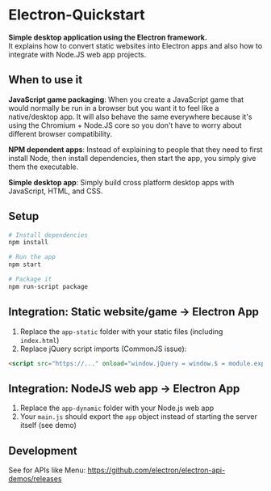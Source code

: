 # Electron-Quickstart
**Simple desktop application using the Electron framework.**  
It explains how to convert static websites into Electron apps and also how to integrate with Node.JS web app projects.

## When to use it
**JavaScript game packaging**: When you create a JavaScript game that would normally be run in a browser but you want it to feel like a native/desktop app. It will also behave the same everywhere because it's using the Chromium + Node.JS core so you don't have to worry about different browser compatibility.

**NPM dependent apps**: Instead of explaining to people that they need to first install Node, then install dependencies, then start the app, you simply give them the executable.

**Simple desktop app**: Simply build cross platform desktop apps with JavaScript, HTML, and CSS.

## Setup
```bash
# Install dependencies
npm install

# Run the app
npm start

# Package it
npm run-script package
```

## Integration: Static website/game -> Electron App
1. Replace the `app-static` folder with your static files (including `index.html`)
2. Replace jQuery script imports (CommonJS issue):
```html
<script src="https://..." onload="window.jQuery = window.$ = module.exports;"></script>
```

## Integration: NodeJS web app -> Electron App
1. Replace the `app-dynamic` folder with your Node.js web app
2. Your `main.js` should export the `app` object instead of starting the server itself (see demo)

## Development
See for APIs like Menu: https://github.com/electron/electron-api-demos/releases

